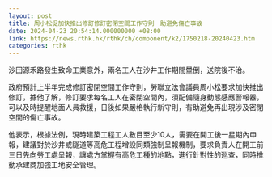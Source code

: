 ```yaml
---
layout: post
title: 周小松促加快推出修訂修訂密閉空間工作守則　助避免傷亡事故
date: 2024-04-23 20:54:14.000000000 +08:00
link: https://news.rthk.hk/rthk/ch/component/k2/1750218-20240423.htm
categories: rthk
---
```


沙田源禾路發生致命工業意外，兩名工人在沙井工作期間暈倒，送院後不治。

政府預計上半年完成修訂密閉空間工作守則，勞聯立法會議員周小松要求加快推出修訂，據他了解，修訂要求每名工人在密閉空間內，須配備隨身動態感應警報器，可以及時提醒地面人員救援，日後如果嚴格執行新守則，有助避免再出現涉及密閉空間的傷亡事故。

他表示，根據法例，現時建築工程工人數目至少10人，需要在開工後一星期內申報，建議對於沙井或隧道等高危工程增設同類強制呈報機制，要求負責人在開工前三日先向勞工處呈報，讓處方掌握有高危工種的地點，進行針對性的巡查，同時推動承建商加強工地安全管理。
